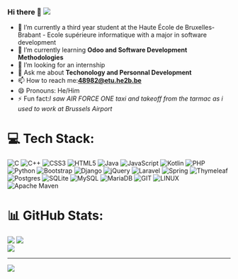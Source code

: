 ### Hi there 👋 [![](https://visitcount.itsvg.in/api?id=jul1979&icon=0&color=0)](https://visitcount.itsvg.in)

- 🔭 I’m currently a third year student at the Haute École de Bruxelles-Brabant - Ecole supérieure informatique with a major in software development
- 🌱 I’m currently learning **Odoo and Software Development Methodologies**
- 🤔 I’m looking for an internship
- 💬 Ask me about **Techonology and Personnal Development**
- 📫 How to reach me:**48982@etu.he2b.be**
- 😄 Pronouns: He/Him
- ⚡ Fun fact:*I saw AIR FORCE ONE taxi and takeoff from the tarmac as i used to work at Brussels Airport*


# 💻 Tech Stack:
![C](https://img.shields.io/badge/c-%2300599C.svg?style=for-the-badge&logo=c&logoColor=white) ![C++](https://img.shields.io/badge/c++-%2300599C.svg?style=for-the-badge&logo=c%2B%2B&logoColor=white) ![CSS3](https://img.shields.io/badge/css3-%231572B6.svg?style=for-the-badge&logo=css3&logoColor=white) ![HTML5](https://img.shields.io/badge/html5-%23E34F26.svg?style=for-the-badge&logo=html5&logoColor=white) ![Java](https://img.shields.io/badge/java-%23ED8B00.svg?style=for-the-badge&logo=openjdk&logoColor=white) ![JavaScript](https://img.shields.io/badge/javascript-%23323330.svg?style=for-the-badge&logo=javascript&logoColor=%23F7DF1E) ![Kotlin](https://img.shields.io/badge/kotlin-%237F52FF.svg?style=for-the-badge&logo=kotlin&logoColor=white) ![PHP](https://img.shields.io/badge/php-%23777BB4.svg?style=for-the-badge&logo=php&logoColor=white) ![Python](https://img.shields.io/badge/python-3670A0?style=for-the-badge&logo=python&logoColor=ffdd54) ![Bootstrap](https://img.shields.io/badge/bootstrap-%238511FA.svg?style=for-the-badge&logo=bootstrap&logoColor=white) ![Django](https://img.shields.io/badge/django-%23092E20.svg?style=for-the-badge&logo=django&logoColor=white) ![jQuery](https://img.shields.io/badge/jquery-%230769AD.svg?style=for-the-badge&logo=jquery&logoColor=white) ![Laravel](https://img.shields.io/badge/laravel-%23FF2D20.svg?style=for-the-badge&logo=laravel&logoColor=white) ![Spring](https://img.shields.io/badge/spring-%236DB33F.svg?style=for-the-badge&logo=spring&logoColor=white) ![Thymeleaf](https://img.shields.io/badge/Thymeleaf-%23005C0F.svg?style=for-the-badge&logo=Thymeleaf&logoColor=white) ![Postgres](https://img.shields.io/badge/postgres-%23316192.svg?style=for-the-badge&logo=postgresql&logoColor=white) ![SQLite](https://img.shields.io/badge/sqlite-%2307405e.svg?style=for-the-badge&logo=sqlite&logoColor=white) ![MySQL](https://img.shields.io/badge/mysql-%2300000f.svg?style=for-the-badge&logo=mysql&logoColor=white) ![MariaDB](https://img.shields.io/badge/MariaDB-003545?style=for-the-badge&logo=mariadb&logoColor=white) ![GIT](https://img.shields.io/badge/Git-fc6d26?style=for-the-badge&logo=git&logoColor=white) ![LINUX](https://img.shields.io/badge/Linux-FCC624?style=for-the-badge&logo=linux&logoColor=black) ![Apache Maven](https://img.shields.io/badge/Apache%20Maven-C71A36?style=for-the-badge&logo=Apache%20Maven&logoColor=white)
# 📊 GitHub Stats:
![](https://github-readme-stats.vercel.app/api?username=jul1979&theme=swift&hide_border=false&include_all_commits=true&count_private=false)
![](https://github-readme-streak-stats.herokuapp.com/?user=jul1979&theme=swift&hide_border=false)<br/>
![](https://github-readme-stats.vercel.app/api/top-langs/?username=jul1979&theme=swift&hide_border=false&include_all_commits=true&count_private=false&layout=compact)

---
[![](https://visitcount.itsvg.in/api?id=jul1979&icon=0&color=0)](https://visitcount.itsvg.in)

<!-- Proudly created with GPRM ( https://gprm.itsvg.in ) -->

